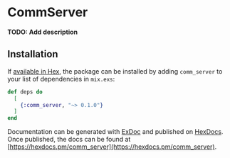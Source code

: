 # CommServer

**TODO: Add description**

## Installation

If [available in Hex](https://hex.pm/docs/publish), the package can be installed
by adding `comm_server` to your list of dependencies in `mix.exs`:

```elixir
def deps do
  [
    {:comm_server, "~> 0.1.0"}
  ]
end
```

Documentation can be generated with [ExDoc](https://github.com/elixir-lang/ex_doc)
and published on [HexDocs](https://hexdocs.pm). Once published, the docs can
be found at [https://hexdocs.pm/comm_server](https://hexdocs.pm/comm_server).

